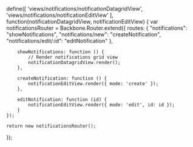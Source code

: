 define([
    'views/notifications/notificationDatagridView',
    'views/notifications/notificationEditView'
], function(notificationDatagridView, notificationEditView) {
    var notificationsRouter = Backbone.Router.extend({
        routes: {
            "notifications": "showNotifications",
            "notifications/new": "createNotification",
            "notifications/edit/:id": "editNotification"
        },

        showNotifications: function () {
            // Render notifications grid view
            notificationDatagridView.render();
        },

        createNotification: function () {
            notificationEditView.render({ mode: 'create' });
        },

        editNotification: function (id) {
            notificationEditView.render({ mode: 'edit', id: id });
        }
    });

    return new notificationsRouter();
});
